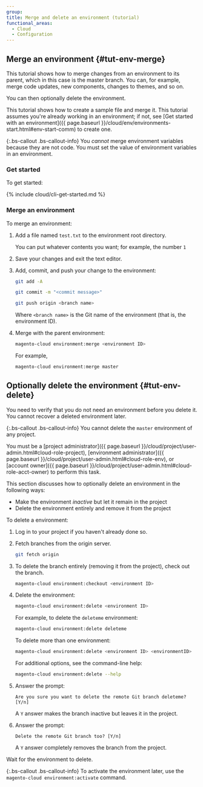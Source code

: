 ```yaml
---
group:
title: Merge and delete an environment (tutorial)
functional_areas:
  - Cloud
  - Configuration
---
```


## Merge an environment {#tut-env-merge}

This tutorial shows how to merge changes from an environment to its parent, which in this case is the master branch. You can, for example, merge code updates, new components, changes to themes, and so on.

You can then optionally delete the environment.

This tutorial shows how to create a sample file and merge it. This tutorial assumes you're already working in an environment; if not, see [Get started with an environment]({{ page.baseurl }}/cloud/env/environments-start.html#env-start-comm) to create one.

{:.bs-callout .bs-callout-info}
You _cannot_ merge environment variables because they are not code. You must set the value of environment variables in an environment.

### Get started

To get started:

{% include cloud/cli-get-started.md %}

### Merge an environment

To merge an environment:

1.	Add a file named `test.txt` to the environment root directory.

	You can put whatever contents you want; for example, the number `1`
7.	Save your changes and exit the text editor.
8.	Add, commit, and push your change to the environment:

    ```bash
    git add -A
    ```

    ```bash
    git commit -m "<commit message>"
    ```

    ```bash
    git push origin <branch name>
    ```

    Where `<branch name>` is the Git name of the environment (that is, the environment ID).

9.	Merge with the parent environment:

    ```bash
    magento-cloud environment:merge <environment ID>
    ```

    For example,

    ```bash
    magento-cloud environment:merge master
    ```

## Optionally delete the environment {#tut-env-delete}

You need to verify that you do not need an environment before you delete it. You cannot recover a deleted environment later.

{:.bs-callout .bs-callout-info}
You cannot delete the `master` environment of any project.

You must be a [project administrator]({{ page.baseurl }}/cloud/project/user-admin.html#cloud-role-project), [environment administrator]({{ page.baseurl }}/cloud/project/user-admin.html#cloud-role-env), or [account owner]({{ page.baseurl }}/cloud/project/user-admin.html#cloud-role-acct-owner) to perform this task.

This section discusses how to optionally delete an environment in the following ways:

*	Make the environment *inactive* but let it remain in the project
*	Delete the environment entirely and remove it from the project

To delete a environment:

1.	Log in to your project if you haven't already done so.
2.	Fetch branches from the origin server.

    ```bash
    git fetch origin
    ```

2.	To delete the branch entirely (removing it from the project), check out the branch.

    ```bash
    magento-cloud environment:checkout <environment ID>
    ```

2.	Delete the environment:

    ```bash
    magento-cloud environment:delete <environment ID>
    ```

    For example, to delete the `deleteme` environment:

    ```bash
    magento-cloud environment:delete deleteme
    ```

    To delete more than one environment:

    ```bash
    magento-cloud environment:delete <environment ID> <environmentID>
    ```

    For additional options, see the command-line help:

    ```bash
    magento-cloud environment:delete --help
    ```

3.	Answer the prompt:

    ```terminal
    Are you sure you want to delete the remote Git branch deleteme? [Y/n]
    ```

    A `Y` answer makes the branch inactive but leaves it in the project.

5.	Answer the prompt:

    ```terminal
    Delete the remote Git branch too? [Y/n]
    ```

    A `Y` answer completely removes the branch from the project.

Wait for the environment to delete.

{:.bs-callout .bs-callout-info}
To activate the environment later, use the `magento-cloud environment:activate` command.
